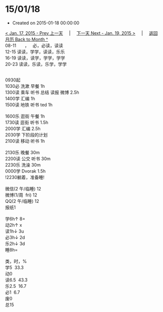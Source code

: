 # 15/01/18

- Created on 2015-01-18 00:00:00

[< Jan. 17, 2015 - Prev 上一天](/lifelogs/2015/01/d17.md) &nbsp; &nbsp; | &nbsp; &nbsp; [下一天 Next - Jan. 19, 2015 >](/lifelogs/2015/01/d19.md) &nbsp; &nbsp; |  &nbsp; &nbsp; [返回月历 Back to Month ^](/lifelogs/2015/01/index.md)
<br/>08-11       ，   必，必读，读读<br/>12-15 读读，学学，读读，乐乐<br/>16-19 读读，读学，学学，学学<br/>20-23 读读，乐读，乐学，学学<div><br/></div>0930起<br/>1030必 洗漱 早餐 1h<br/>1300读 乘车 听书 总结 读报 微博 2.5h<br/>1400学 汇编 1h</div><div>1500读 地铁 听书 ted 1h</div><div><br/></div><div>1600乐 逛街 午餐 1h</div><div>1730读 逛街 听书 1.5h</div><div>2000学 汇编 2.5h</div><div>2030学 下阶段的计划</div><div>2100读 移动 听书 1h<br/><br/></div><div>2130乐 晚餐 30m<br/>2200读 公交 听书 30m<br/>2230乐 洗澡 30m</div><div>0000学 Dvorak 1.5h<br/>!2230躺着，准备睡!<div><br/></div>微信(2 午/临睡) 12<br/>微博(1/周  fri) 12<br/>QQ(2 午/临睡) 12<br/>报纸1<div><br/></div>学6h↑ 8=<br/>动2h↑ x<br/>读1h↓ 3u<br/>必3h↓ 2d<br/>乐2h↓ 3d<br/>睡8h=<div><br/></div>类，时，%<br/>学5  33.3<br/>动0<br/>读6.5  43.3<br/>乐2.5  16.7<br/>必1  6.7<br/>废0<br/>总15</div>
